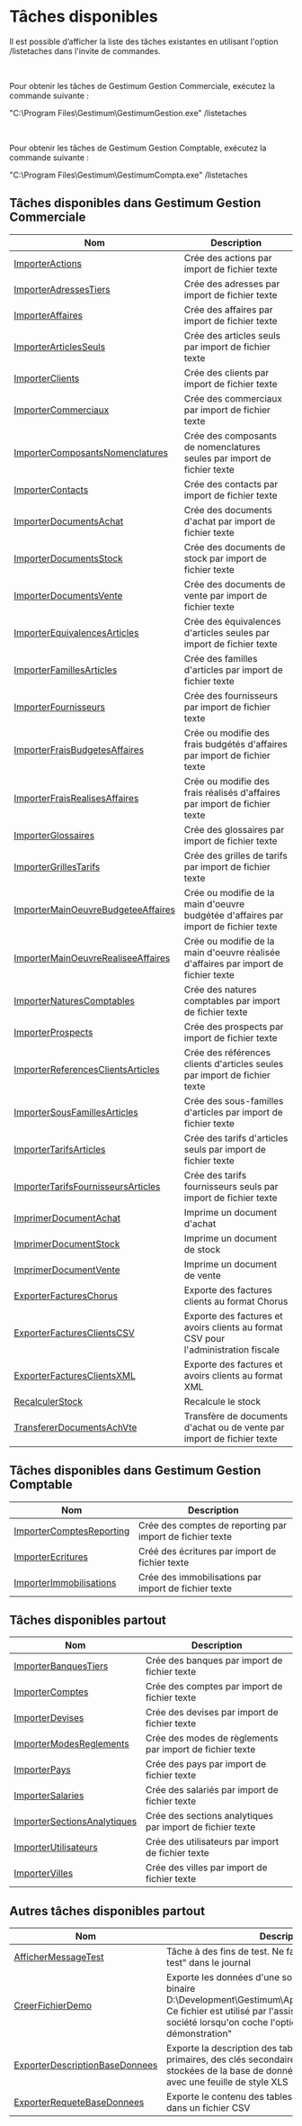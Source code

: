 # Tâches disponibles

Il est possible d’afficher la liste des tâches existantes en utilisant l'option /listetaches dans l'invite de commandes.


 


Pour obtenir les tâches de Gestimum Gestion Commerciale, exécutez la commande suivante :


"C:\Program Files\Gestimum\GestimumGestion.exe" /listetaches


 


Pour obtenir les tâches de Gestimum Gestion Comptable, exécutez la commande suivante :


"C:\Program Files\Gestimum\GestimumCompta.exe" /listetaches


## Tâches disponibles dans Gestimum Gestion Commerciale







| Nom | Description |
|---|---|
| [ImporterActions](../4/ImporterActions.md) | Crée des actions par import de fichier texte |
| [ImporterAdressesTiers](../4/ImporterAdressesTiers.md) | Crée des adresses par import de fichier texte |
| [ImporterAffaires](../4/ImporterAffaires.md) | Crée des affaires par import de fichier texte |
| [ImporterArticlesSeuls](../4/ImporterArticlesSeuls.md) | Crée des articles seuls par import de fichier texte |
| [ImporterClients](../4/ImporterClients.md) | Crée des clients par import de fichier texte |
| [ImporterCommerciaux](../4/ImporterCommerciaux.md) | Crée des commerciaux par import de fichier texte |
| [ImporterComposantsNomenclatures](../4/ImporterComposantsNomenclatures.md) | Crée des composants de nomenclatures seules par import de fichier texte |
| [ImporterContacts](../4/ImporterContacts.md) | Crée des contacts par import de fichier texte |
| [ImporterDocumentsAchat](../4/ImporterDocumentsAchat.md) | Crée des documents d'achat par import de fichier texte |
| [ImporterDocumentsStock](../4/ImporterDocumentsStock.md) | Crée des documents de stock par import de fichier texte |
| [ImporterDocumentsVente](../4/ImporterDocumentsVente.md) | Crée des documents de vente par import de fichier texte |
| [ImporterEquivalencesArticles](../4/ImporterEquivalencesArticles.md) | Crée des équivalences d'articles seules par import de fichier texte |
| [ImporterFamillesArticles](../4/ImporterFamillesArticles.md) | Crée des familles d'articles par import de fichier texte |
| [ImporterFournisseurs](../4/ImporterFournisseurs.md) | Crée des fournisseurs par import de fichier texte |
| [ImporterFraisBudgetesAffaires](../4/ImporterFraisBudgetesAffaires.md) | Crée ou modifie des frais budgétés d'affaires par import de fichier texte |
| [ImporterFraisRealisesAffaires](../4/ImporterFraisRealisesAffaires.md) | Crée ou modifie des frais réalisés d'affaires par import de fichier texte |
| [ImporterGlossaires](../4/ImporterGlossaires.md) | Crée des glossaires par import de fichier texte |
| [ImporterGrillesTarifs](../4/ImporterGrillesTarifs.md) | Crée des grilles de tarifs par import de fichier texte |
| [ImporterMainOeuvreBudgeteeAffaires](../4/ImporterMainOeuvreBudgeteeAffaires.md) | Crée ou modifie de la main d'oeuvre budgétée d'affaires par import de fichier texte |
| [ImporterMainOeuvreRealiseeAffaires](../4/ImporterMainOeuvreRealiseeAffaires.md) | Crée ou modifie de la main d'oeuvre réalisée d'affaires par import de fichier texte |
| [ImporterNaturesComptables](../4/ImporterNaturesComptables.md) | Crée des natures comptables par import de fichier texte |
| [ImporterProspects](../4/ImporterProspects.md) | Crée des prospects par import de fichier texte |
| [ImporterReferencesClientsArticles](../4/ImporterReferencesClientsArticles.md) | Crée des références clients d'articles seules par import de fichier texte |
| [ImporterSousFamillesArticles](../4/ImporterSousFamillesArticles.md) | Crée des sous-familles d'articles par import de fichier texte |
| [ImporterTarifsArticles](../4/ImporterTarifsArticles.md) | Crée des tarifs d'articles seuls par import de fichier texte |
| [ImporterTarifsFournisseursArticles](../4/ImporterTarifsFournisseursArticles.md) | Crée des tarifs fournisseurs seuls par import de fichier texte |
| [ImprimerDocumentAchat](../4/ImprimerDocumentAchat.md) | Imprime un document d'achat |
| [ImprimerDocumentStock](../4/ImprimerDocumentStock.md) | Imprime un document de stock |
| [ImprimerDocumentVente](../4/ImprimerDocumentVente.md) | Imprime un document de vente |
| [ExporterFacturesChorus](../4/ExporterFacturesChorus.md) | Exporte des factures clients au format Chorus |
| [ExporterFacturesClientsCSV](../4/ExporterFacturesClientsCSV.md) | Exporte des factures et avoirs clients au format CSV pour l'administration fiscale |
| [ExporterFacturesClientsXML](../4/ExporterFacturesClientsXML.md) | Exporte des factures et avoirs clients au format XML |
| [RecalculerStock](../4/RecalculerStock.md) | Recalcule le stock |
| [TransfererDocumentsAchVte](../4/TransfererDocumentsAchVte.md) | Transfère de documents d'achat ou de vente par import de fichier texte |


## Tâches disponibles dans Gestimum Gestion Comptable







| Nom | Description |
|---|---|
| [ImporterComptesReporting](../4/ImporterComptesReporting.md) | Crée des comptes de reporting par import de fichier texte |
| [ImporterEcritures](../4/ImporterEcritures.md) | Créé des écritures par import de fichier texte |
| [ImporterImmobilisations](../4/ImporterImmobilisations.md) | Crée des immobilisations par import de fichier texte |


## Tâches disponibles partout







| Nom | Description |
|---|---|
| [ImporterBanquesTiers](../4/ImporterBanquesTiers.md) | Crée des banques par import de fichier texte |
| [ImporterComptes](../4/ImporterComptes.md) | Crée des comptes par import de fichier texte |
| [ImporterDevises](../4/ImporterDevises.md) | Crée des devises par import de fichier texte |
| [ImporterModesReglements](../4/ImporterModesReglements.md) | Crée des modes de règlements par import de fichier texte |
| [ImporterPays](../4/ImporterPays.md) | Crée des pays par import de fichier texte |
| [ImporterSalaries](../4/ImporterSalaries.md) | Crée des salariés par import de fichier texte |
| [ImporterSectionsAnalytiques](../4/ImporterSectionsAnalytiques.md) | Crée des sections analytiques par import de fichier texte |
| [ImporterUtilisateurs](../4/ImporterUtilisateurs.md) | Crée des utilisateurs par import de fichier texte |
| [ImporterVilles](../4/ImporterVilles.md) | Crée des villes par import de fichier texte |


## Autres tâches disponibles partout







| Nom | Description |
|---|---|
| [AfficherMessageTest](../4/AfficherMessageTest.md) | Tâche à des fins de test. Ne fait qu'écrire "Message de test" dans le journal |
| [CreerFichierDemo](../4/CreerFichierDemo.md) | Exporte les données d'une société dans le fichier binaire D:\Development\Gestimum\Application\Bin\Bases\Demo <br>Ce fichier est utilisé par l'assistant de création de société lorsqu'on coche l'option "Créer une société de démonstration" |
| [ExporterDescriptionBaseDonnees](../4/ExporterDescriptionBaseDonnees.md) | Exporte la description des tables, des champs, des clés primaires, des clés secondaires et des procédures stockées de la base de données dans un fichier XML avec une feuille de style XLS |
| [ExporterRequeteBaseDonnees](../4/ExporterRequeteBaseDonnees.md) | Exporte le contenu des tables de la base de données dans un fichier CSV |


